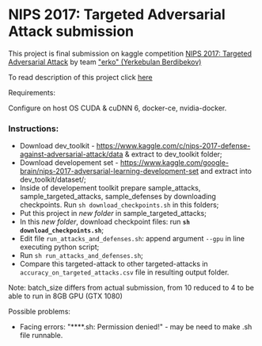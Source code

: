 # NIPS 2017: Targeted Adversarial Attack submission
This project is final submission on kaggle competition [NIPS 2017: Targeted Adversarial Attack](https://www.kaggle.com/c/nips-2017-targeted-adversarial-attack) by team ["erko" (Yerkebulan Berdibekov)](https://www.kaggle.com/erkowa)

To read description of this project click [here](https://www.kaggle.com/c/nips-2017-non-targeted-adversarial-attack/discussion/40387)

Requirements:

Configure on host OS CUDA & cuDNN 6, docker-ce, nvidia-docker.

### Instructions:
* Download dev_toolkit - https://www.kaggle.com/c/nips-2017-defense-against-adversarial-attack/data & extract to dev_toolkit folder;
* Download developement set - https://www.kaggle.com/google-brain/nips-2017-adversarial-learning-development-set and extract into dev_toolkit/dataset/;
* Inside of developement toolkit prepare sample_attacks, sample_targeted_attacks, sample_defenses by downloading checkpoints. Run `sh download_checkpoints.sh` in this folders;
* Put this project in *new folder* in sample_targeted_attacks;
* In this *new folder*, download checkpoint files: run **`sh download_checkpoints.sh`**;
* Edit file `run_attacks_and_defenses.sh`: append argument `--gpu` in line executing python script;
* Run `sh run_attacks_and_defenses.sh`;
* Compare this targeted-attack to other targeted-attacks in `accuracy_on_targeted_attacks.csv` file in resulting output folder.

Note: batch_size differs from actual submission, from 10 reduced to 4 to be able to run in 8GB GPU (GTX 1080)

Possible problems: 
- Facing errors: "****.sh: Permission denied!" - may be need to make .sh file runnable.
